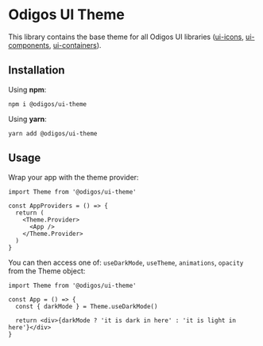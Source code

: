 # Odigos UI Theme

This library contains the base theme for all Odigos UI libraries ([ui-icons](https://github.com/odigos-io/ui-icons), [ui-components](https://github.com/odigos-io/ui-components), [ui-containers](https://github.com/odigos-io/ui-containers)).

## Installation

Using **npm**:

```shell
npm i @odigos/ui-theme
```

Using **yarn**:

```shell
yarn add @odigos/ui-theme
```

## Usage

Wrap your app with the theme provider:

```tsx
import Theme from '@odigos/ui-theme'

const AppProviders = () => {
  return (
    <Theme.Provider>
      <App />
    </Theme.Provider>
  )
}
```

You can then access one of: `useDarkMode`, `useTheme`, `animations`, `opacity` from the Theme object:

```tsx
import Theme from '@odigos/ui-theme'

const App = () => {
  const { darkMode } = Theme.useDarkMode()

  return <div>{darkMode ? 'it is dark in here' : 'it is light in here'}</div>
}
```
